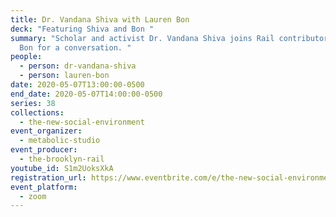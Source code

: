 ```yaml
---
title: Dr. Vandana Shiva with Lauren Bon
deck: "Featuring Shiva and Bon "
summary: "Scholar and activist Dr. Vandana Shiva joins Rail contributor Lauren
  Bon for a conversation. "
people:
  - person: dr-vandana-shiva
  - person: lauren-bon
date: 2020-05-07T13:00:00-0500
end_date: 2020-05-07T14:00:00-0500
series: 38
collections:
  - the-new-social-environment
event_organizer:
  - metabolic-studio
event_producer:
  - the-brooklyn-rail
youtube_id: S1m2UoksXkA
registration_url: https://www.eventbrite.com/e/the-new-social-environment-38-dr-vandana-shiva-tickets-103929722598
event_platform:
  - zoom
---
```

